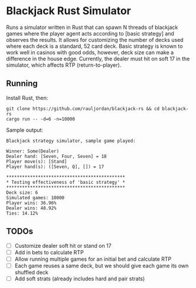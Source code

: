 # Blackjack Rust Simulator

Runs a simulator written in Rust that can spawn N threads of blackjack games where the player
agent acts according to [basic strategy] and observes the results. It allows for customizing
the number of decks used where each deck is a standard, 52 card deck. 
Basic strategy is known to work well in casinos with good odds, however, deck size can make a difference in the house edge. 
Currently, the dealer must hit on soft 17 in the simulator, which affects RTP (return-to-player).

## Running

Install Rust, then:

```
git clone https://github.com/rauljordan/blackjack-rs && cd blackjack-rs
cargo run -- -d=6 -n=10000
```

Sample output:

```
Blackjack strategy simulator, sample game played:

Winner: Some(Dealer)
Dealer hand: [Seven, Four, Seven] = 18
Player move(s): [Stand]
Player hand(s): ([Seven, Q], []) = 17

*********************************************
* Testing effectiveness of 'basic strategy' *
*********************************************
Deck size: 6
Simulated games: 10000
Player wins: 36.96%
Dealer wins: 48.92%
Ties: 14.12%
```

## TODOs

- [ ] Customize dealer soft hit or stand on 17
- [ ] Add in bets to calculate RTP
- [ ] Allow running multiple games for an initial bet and calculate RTP
- [ ] Each game reuses a same deck, but we should give each game its own shuffled deck
- [ ] Add soft strats (already includes hard and pair strats)
